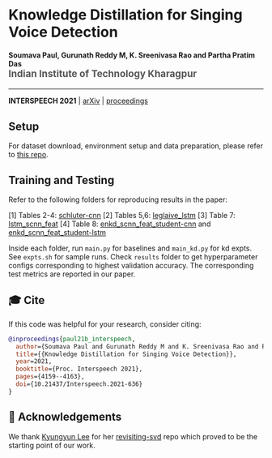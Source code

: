 Knowledge Distillation for Singing Voice Detection
================================================================

<h4>
Soumava Paul, Gurunath Reddy M, K. Sreenivasa Rao and Partha Pratim Das
</br>
<span style="font-size: 14pt; color: #555555">
Indian Institute of Technology Kharagpur
</span>
</h4>
<hr>

**INTERSPEECH 2021** | [arXiv](https://arxiv.org/abs/2011.04297) | [proceedings](https://www.isca-speech.org/archive/interspeech_2021/paul21b_interspeech.html)

## Setup

For dataset download, environment setup and data preparation, please refer to [this repo](https://github.com/kyungyunlee/ismir2018-revisiting-svd).

## Training and Testing

Refer to the following folders for reproducing results in the paper:

[1] Tables 2-4: [schluter-cnn](https://github.com/mvp18/KD-SVD/tree/master/schluter-cnn)
[2] Tables 5,6: [leglaive_lstm](https://github.com/mvp18/KD-SVD/tree/master/leglaive_lstm)
[3] Table 7: [lstm_scnn_feat](https://github.com/mvp18/KD-SVD/tree/master/lstm_scnn_feat)
[4] Table 8: [enkd_scnn_feat_student-cnn](https://github.com/mvp18/KD-SVD/tree/master/enkd_scnn_feat_student-cnn) and [enkd_scnn_feat_student-lstm](https://github.com/mvp18/KD-SVD/tree/master/enkd_scnn_feat_student-lstm)

Inside each folder, run `main.py` for baselines and `main_kd.py` for kd expts.
See `expts.sh` for sample runs.
Check `results` folder to get hyperparameter configs corresponding to highest validation accuracy. The corresponding test metrics are reported in our paper.

## 🎓 Cite

If this code was helpful for your research, consider citing:

```bibtex
@inproceedings{paul21b_interspeech,
  author={Soumava Paul and Gurunath Reddy M and K. Sreenivasa Rao and Partha Pratim Das},
  title={{Knowledge Distillation for Singing Voice Detection}},
  year=2021,
  booktitle={Proc. Interspeech 2021},
  pages={4159--4163},
  doi={10.21437/Interspeech.2021-636}
}
```

## 🙏 Acknowledgements

We thank [Kyungyun Lee](https://github.com/kyungyunlee) for her [revisiting-svd](https://github.com/kyungyunlee/ismir2018-revisiting-svd) repo which proved to be the starting point of our work.